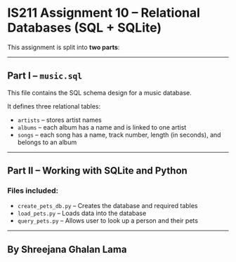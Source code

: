 # IS211 Assignment 10 – Relational Databases (SQL + SQLite)

This assignment is split into **two parts**:

---

## Part I – `music.sql`

This file contains the SQL schema design for a music database.

It defines three relational tables:

- `artists` – stores artist names
- `albums` – each album has a name and is linked to one artist
- `songs` – each song has a name, track number, length (in seconds), and belongs to an album

---

## Part II – Working with SQLite and Python

### Files included:
- `create_pets_db.py` – Creates the database and required tables
- `load_pets.py` – Loads data into the database
- `query_pets.py` – Allows user to look up a person and their pets


---
## By Shreejana Ghalan Lama
